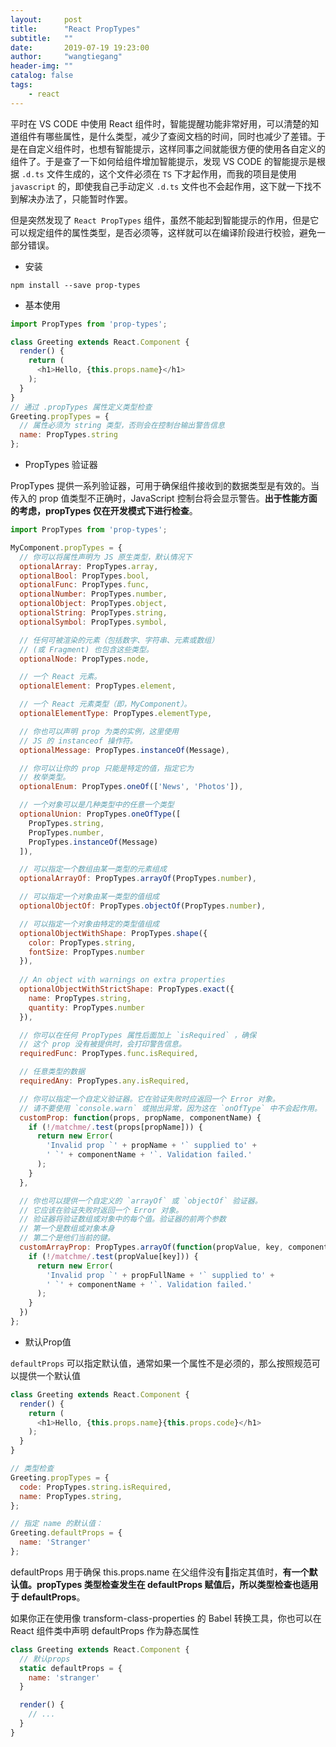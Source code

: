 ```yaml
---
layout:     post
title:      "React PropTypes"
subtitle:   ""
date:       2019-07-19 19:23:00
author:     "wangtiegang"
header-img: ""
catalog: false
tags:
    - react
---
```


平时在 VS CODE 中使用 React 组件时，智能提醒功能非常好用，可以清楚的知道组件有哪些属性，是什么类型，减少了查阅文档的时间，同时也减少了差错。于是在自定义组件时，也想有智能提示，这样同事之间就能很方便的使用各自定义的组件了。于是查了一下如何给组件增加智能提示，发现 VS CODE 的智能提示是根据 ```.d.ts``` 文件生成的，这个文件必须在 ```TS``` 下才起作用，而我的项目是使用 ```javascript``` 的，即使我自己手动定义 ```.d.ts``` 文件也不会起作用，这下就一下找不到解决办法了，只能暂时作罢。

但是突然发现了 ```React PropTypes``` 组件，虽然不能起到智能提示的作用，但是它可以规定组件的属性类型，是否必须等，这样就可以在编译阶段进行校验，避免一部分错误。

* 安装

```shell
npm install --save prop-types
```

* 基本使用
  
```javascript
import PropTypes from 'prop-types';

class Greeting extends React.Component {
  render() {
    return (
      <h1>Hello, {this.props.name}</h1>
    );
  }
}
// 通过 .propTypes 属性定义类型检查
Greeting.propTypes = {
  // 属性必须为 string 类型，否则会在控制台输出警告信息
  name: PropTypes.string
};
```

* PropTypes 验证器

PropTypes 提供一系列验证器，可用于确保组件接收到的数据类型是有效的。当传入的 prop 值类型不正确时，JavaScript 控制台将会显示警告。**出于性能方面的考虑，propTypes 仅在开发模式下进行检查**。

```javascript
import PropTypes from 'prop-types';

MyComponent.propTypes = {
  // 你可以将属性声明为 JS 原生类型，默认情况下
  optionalArray: PropTypes.array,
  optionalBool: PropTypes.bool,
  optionalFunc: PropTypes.func,
  optionalNumber: PropTypes.number,
  optionalObject: PropTypes.object,
  optionalString: PropTypes.string,
  optionalSymbol: PropTypes.symbol,

  // 任何可被渲染的元素（包括数字、字符串、元素或数组）
  // (或 Fragment) 也包含这些类型。
  optionalNode: PropTypes.node,

  // 一个 React 元素。
  optionalElement: PropTypes.element,

  // 一个 React 元素类型（即，MyComponent）。
  optionalElementType: PropTypes.elementType,

  // 你也可以声明 prop 为类的实例，这里使用
  // JS 的 instanceof 操作符。
  optionalMessage: PropTypes.instanceOf(Message),

  // 你可以让你的 prop 只能是特定的值，指定它为
  // 枚举类型。
  optionalEnum: PropTypes.oneOf(['News', 'Photos']),

  // 一个对象可以是几种类型中的任意一个类型
  optionalUnion: PropTypes.oneOfType([
    PropTypes.string,
    PropTypes.number,
    PropTypes.instanceOf(Message)
  ]),

  // 可以指定一个数组由某一类型的元素组成
  optionalArrayOf: PropTypes.arrayOf(PropTypes.number),

  // 可以指定一个对象由某一类型的值组成
  optionalObjectOf: PropTypes.objectOf(PropTypes.number),

  // 可以指定一个对象由特定的类型值组成
  optionalObjectWithShape: PropTypes.shape({
    color: PropTypes.string,
    fontSize: PropTypes.number
  }),
  
  // An object with warnings on extra properties
  optionalObjectWithStrictShape: PropTypes.exact({
    name: PropTypes.string,
    quantity: PropTypes.number
  }),   

  // 你可以在任何 PropTypes 属性后面加上 `isRequired` ，确保
  // 这个 prop 没有被提供时，会打印警告信息。
  requiredFunc: PropTypes.func.isRequired,

  // 任意类型的数据
  requiredAny: PropTypes.any.isRequired,

  // 你可以指定一个自定义验证器。它在验证失败时应返回一个 Error 对象。
  // 请不要使用 `console.warn` 或抛出异常，因为这在 `onOfType` 中不会起作用。
  customProp: function(props, propName, componentName) {
    if (!/matchme/.test(props[propName])) {
      return new Error(
        'Invalid prop `' + propName + '` supplied to' +
        ' `' + componentName + '`. Validation failed.'
      );
    }
  },

  // 你也可以提供一个自定义的 `arrayOf` 或 `objectOf` 验证器。
  // 它应该在验证失败时返回一个 Error 对象。
  // 验证器将验证数组或对象中的每个值。验证器的前两个参数
  // 第一个是数组或对象本身
  // 第二个是他们当前的键。
  customArrayProp: PropTypes.arrayOf(function(propValue, key, componentName, location, propFullName) {
    if (!/matchme/.test(propValue[key])) {
      return new Error(
        'Invalid prop `' + propFullName + '` supplied to' +
        ' `' + componentName + '`. Validation failed.'
      );
    }
  })
};
```

* 默认Prop值

```defaultProps``` 可以指定默认值，通常如果一个属性不是必须的，那么按照规范可以提供一个默认值

```javascript
class Greeting extends React.Component {
  render() {
    return (
      <h1>Hello, {this.props.name}{this.props.code}</h1>
    );
  }
}

// 类型检查
Greeting.propTypes = {
  code: PropTypes.string.isRequired,
  name: PropTypes.string,
};

// 指定 name 的默认值：
Greeting.defaultProps = {
  name: 'Stranger'
};
```

defaultProps 用于确保 this.props.name 在父组件没有指定其值时，**有一个默认值。propTypes 类型检查发生在 defaultProps 赋值后，所以类型检查也适用于 defaultProps**。

如果你正在使用像 transform-class-properties 的 Babel 转换工具，你也可以在 React 组件类中声明 defaultProps 作为静态属性

```javascript
class Greeting extends React.Component {
  // 默认props
  static defaultProps = {
    name: 'stranger'
  }

  render() {
    // ...
  }
}
```